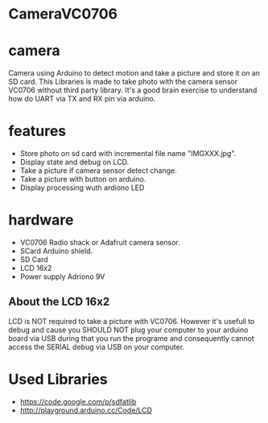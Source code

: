 CameraVC0706
============

# camera

Camera using Arduino to detect motion and take a picture and store it on an SD card.
This Libraries is made to take photo with the camera sensor VC0706 without third party library.
It's a good brain exercise to understand how do UART via TX and RX pin via arduino.

# features
- Store photo on sd card with incremental file name "IMGXXX.jpg".
- Display state and debug on LCD.
- Take a picture if camera sensor detect change.
- Take a picture with button on arduino.
- Display processing wuth ardiono LED

# hardware

- VC0706 Radio shack or Adafruit camera sensor.
- SCard Arduino shield.
- SD Card
- LCD 16x2 
- Power supply Adriono 9V

## About the LCD 16x2 

LCD is NOT required to take a picture with VC0706.
However it's usefull to debug and cause you SHOULD NOT plug your computer to your arduino board via USB during that you run the programe and consequently cannot access the SERIAL debug via USB on your computer.

# Used Libraries

- https://code.google.com/p/sdfatlib
- http://playground.arduino.cc/Code/LCD